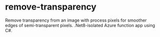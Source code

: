 # remove-transparency
Remove transparency from an image with process pixels for smoother edges of semi-transparent pixels. .Net8-isolated Azure function app using C#. 
